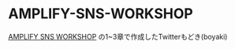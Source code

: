 # AMPLIFY-SNS-WORKSHOP

[AMPLIFY SNS WORKSHOP](https://amplify-sns.workshop.aws/) の1~3章で作成したTwitterもどき(boyaki)

